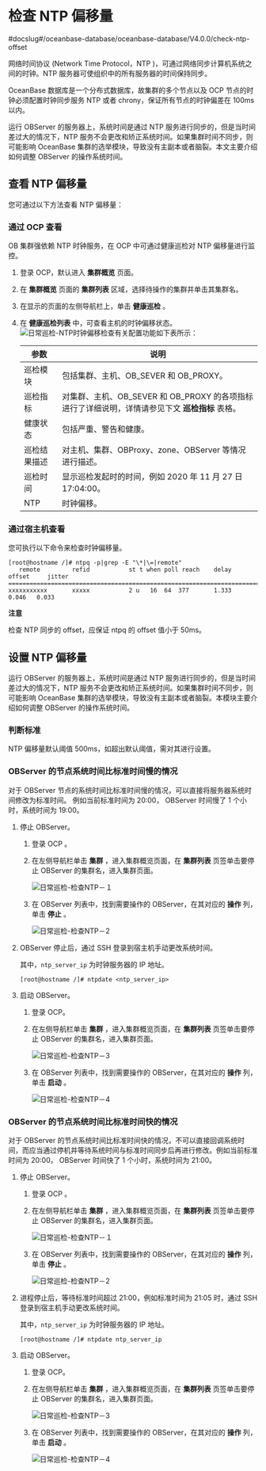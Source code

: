 检查 NTP 偏移量 
===============================
#docslug#/oceanbase-database/oceanbase-database/V4.0.0/check-ntp-offset


网络时间协议 (Network Time Protocol，NTP )，可通过网络同步计算机系统之间的时钟。NTP 服务器可使组织中的所有服务器的时间保持同步。

OceanBase 数据库是一个分布式数据库，故集群的多个节点以及 OCP 节点的时钟必须配置时钟同步服务 NTP 或者 chrony，保证所有节点的时钟偏差在 100ms 以内。

运行 OBServer 的服务器上，系统时间是通过 NTP 服务进行同步的，但是当时间差过大的情况下，NTP 服务不会更改和矫正系统时间。如果集群时间不同步，则可能影响 OceanBase 集群的选举模块，导致没有主副本或者脑裂。本文主要介绍如何调整 OBServer 的操作系统时间。

查看 NTP 偏移量 
-------------------------------

您可通过以下方法查看 NTP 偏移量：

### 通过 OCP 查看 

OB 集群强依赖 NTP 时钟服务，在 OCP 中可通过健康巡检对 NTP 偏移量进行监控。

1. 登录 OCP，默认进入 **集群概览** 页面。

   

2. 在 **集群概览** 页面的 **集群列表** 区域，选择待操作的集群并单击其集群名。

   

3. 在显示的页面的左侧导航栏上，单击 **健康巡检** 。

   

4. 在 **健康巡检列表** 中，可查看主机的时钟偏移状态。![日常巡检-NTP时钟偏移检查](https://help-static-aliyun-doc.aliyuncs.com/assets/img/zh-CN/1935672461/p306267.jpg)有关配置功能如下表所示：

   

   | **参数** |                            **说明**                            |
   |--------|--------------------------------------------------------------|
   | 巡检模块   | 包括集群、主机、OB_SEVER 和 OB_PROXY。                                 |
   | 巡检指标   | 对集群、主机、OB_SEVER 和 OB_PROXY 的各项指标进行了详细说明，详情请参见下文 **巡检指标** 表格。 |
   | 健康状态   | 包括严重、警告和健康。                                                  |
   | 巡检结果描述 | 对主机、集群、OBProxy、zone、OBServer 等情况进行描述。                        |
   | 巡检时间   | 显示巡检发起时的时间，例如 2020 年 11 月 27 日 17:04:00。                     |
   | NTP    | 时钟偏移。                                                        |

   




### 通过宿主机查看 

您可执行以下命令来检查时钟偏移量。

```shell
[root@hostname /]# ntpq -p|grep -E "\*|\=|remote"
   remote         refid           st t when poll reach    delay     offset     jitter
==========================================================================
xxxxxxxxxxx       xxxxx           2 u   16  64  377       1.333     0.046   0.033
```


**注意**

检查 NTP 同步的 offset，应保证 ntpq 的 offset 值小于 50ms。

设置 NTP 偏移量 
-------------------------------

运行 OBServer 的服务器上，系统时间是通过 NTP 服务进行同步的，但是当时间差过大的情况下，NTP 服务不会更改和矫正系统时间。如果集群时间不同步，则可能影响 OceanBase 集群的选举模块，导致没有主副本或者脑裂。本模块主要介绍如何调整 OBServer 的操作系统时间。

### 判断标准 

NTP 偏移量默认阈值 500ms，如超出默认阈值，需对其进行设置。

### OBServer 的节点系统时间比标准时间慢的情况 

对于 OBServer 节点的系统时间比标准时间慢的情况，可以直接将服务器系统时间修改为标准时间。 例如当前标准时间为 20:00， OBServer 时间慢了 1 个小时，系统时间为 19:00。

1. 停止 OBServer。

   1. 登录 OCP 。

      
   
   2. 在左侧导航栏单击 **集群** ，进入集群概览页面，在 **集群列表** 页签单击要停止 OBServer 的集群名，进入集群页面。

      ![日常巡检-检查NTP－１](https://help-static-aliyun-doc.aliyuncs.com/assets/img/zh-CN/1935672461/p306209.png)
      
   
   3. 在 OBServer 列表中，找到需要操作的 OBServer，在其对应的 **操作** 列，单击 **停止** 。

      ![日常巡检-检查NTP－2](https://help-static-aliyun-doc.aliyuncs.com/assets/img/zh-CN/1935672461/p306215.png)
      
   

   

2. OBServer 停止后，通过 SSH 登录到宿主机手动更改系统时间。

   其中，`ntp_server_ip` 为时钟服务器的 IP 地址。

   ```unknow
   [root@hostname /]# ntpdate <ntp_server_ip>
   ```

   

3. 启动 OBServer。

   1. 登录 OCP。

      
   
   2. 在左侧导航栏单击 **集群** ，进入集群概览页面，在 **集群列表** 页签单击要停止 OBServer 的集群名，进入集群页面。

      ![日常巡检-检查NTP－3](https://help-static-aliyun-doc.aliyuncs.com/assets/img/zh-CN/1935672461/p306217.png)
      
   
   3. 在 OBServer 列表中，找到需要操作的 OBServer，在其对应的 **操作** 列，单击 **启动** 。

      ![日常巡检-检查NTP－4](https://help-static-aliyun-doc.aliyuncs.com/assets/img/zh-CN/2935672461/p306222.png)
      
   

   




### OBServer 的节点系统时间比标准时间快的情况 

对于 OBServer 的节点系统时间比标准时间快的情况，不可以直接回调系统时间，而应当通过停机并等待系统时间与标准时间同步后再进行修改。例如当前标准时间为 20:00， OBServer 时间快了 1 个小时，系统时间为 21:00。

1. 停止 OBServer。

   1. 登录 OCP 。

      
   
   2. 在左侧导航栏单击 **集群** ，进入集群概览页面，在 **集群列表** 页签单击要停止 OBServer 的集群名，进入集群页面。

      ![日常巡检-检查NTP－１](https://help-static-aliyun-doc.aliyuncs.com/assets/img/zh-CN/1935672461/p306209.png)
      
   
   3. 在 OBServer 列表中，找到需要操作的 OBServer，在其对应的 **操作** 列，单击 **停止** 。

      ![日常巡检-检查NTP－2](https://help-static-aliyun-doc.aliyuncs.com/assets/img/zh-CN/1935672461/p306215.png)
      
   

   

2. 进程停止后，等待标准时间超过 21:00，例如标准时间为 21:05 时，通过 SSH 登录到宿主机手动更改系统时间。

   其中，`ntp_server_ip` 为时钟服务器的 IP 地址。

   ```unknow
   [root@hostname /]# ntpdate ntp_server_ip
   ```

   

3. 启动 OBServer。

   1. 登录 OCP。

      
   
   2. 在左侧导航栏单击 **集群** ，进入集群概览页面，在 **集群列表** 页签单击要停止 OBServer 的集群名，进入集群页面。

      ![日常巡检-检查NTP－3](https://help-static-aliyun-doc.aliyuncs.com/assets/img/zh-CN/1935672461/p306217.png)
      
   
   3. 在 OBServer 列表中，找到需要操作的 OBServer，在其对应的 **操作** 列，单击 **启动** 。

      ![日常巡检-检查NTP－4 ](https://help-static-aliyun-doc.aliyuncs.com/assets/img/zh-CN/2935672461/p306222.png)
      
   

   



